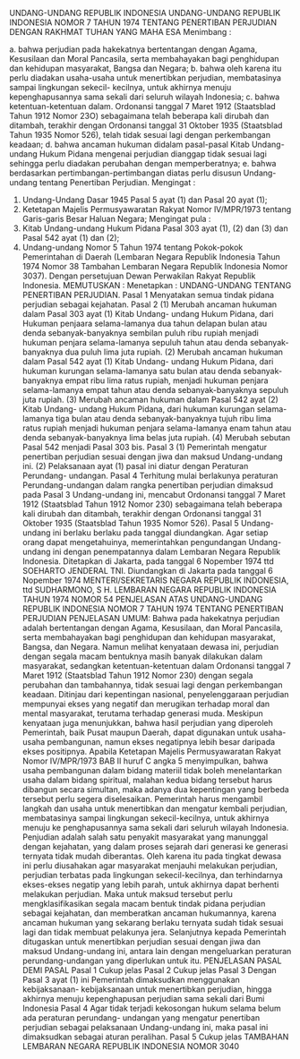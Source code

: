  UNDANG-UNDANG REPUBLIK INDONESIA UNDANG-UNDANG REPUBLIK INDONESIA NOMOR 7 TAHUN 1974 TENTANG PENERTIBAN PERJUDIAN DENGAN RAKHMAT TUHAN YANG MAHA ESA
Menimbang :

a. bahwa perjudian pada hakekatnya bertentangan dengan Agama, Kesusilaan dan Moral Pancasila, serta membahayakan bagi penghidupan dan kehidupan masyarakat, Bangsa dan Negara;
b. bahwa oleh karena itu perlu diadakan usaha-usaha untuk menertibkan perjudian, membatasinya sampai lingkungan sekecil- kecilnya, untuk akhirnya menuju kepenghapusannya sama sekali dari seluruh wilayah Indonesia;
c. bahwa ketentuan-ketentuan dalam. Ordonansi tanggal 7 Maret 1912 (Staatsblad Tahun 1912 Nomor 23O) sebagaimana telah beberapa kali dirubah dan ditambah, terakhir dengan Ordonansi tanggal 31 Oktober 1935 (Staatsblad Tahun 1935 Nomor 526), telah tidak sesuai lagi dengan perkembangan keadaan;
d. bahwa ancaman hukuman didalam pasal-pasal Kitab Undang-undang Hukum Pidana mengenai perjudian dianggap tidak sesuai lagi sehingga perlu diadakan perubahan dengan memperberatnya;
e. bahwa berdasarkan pertimbangan-pertimbangan diatas perlu disusun Undang-undang tentang Penertiban Perjudian.
Mengingat :

1. Undang-Undang Dasar 1945 Pasal 5 ayat (1) dan Pasal 20 ayat (1);
2. Ketetapan Majelis Permusyawaratan Rakyat Nomor lV/MPR/1973 tentang Garis-garis Besar Haluan Negara; Mengingat pula :
1. Kitab Undang-undang Hukum Pidana Pasal 303 ayat (1), (2) dan (3) dan Pasal 542 ayat (1) dan (2);
2. Undang-undang Nomor 5 Tahun 1974 tentang Pokok-pokok Pemerintahan di Daerah (Lembaran Negara Republik Indonesia Tahun 1974 Nomor 38 Tambahan Lembaran Negara Republik Indonesia Nomor 3037). Dengan persetujuan Dewan Perwakilan Rakyat Republik Indonesia.
MEMUTUSKAN :
 Menetapkan : UNDANG-UNDANG TENTANG PENERTIBAN PERJUDIAN.
Pasal 1
Menyatakan semua tindak pidana perjudian sebagai kejahatan.
Pasal 2
(1) Merubah ancaman hukuman dalam Pasal 303 ayat (1) Kitab Undang- undang Hukum Pidana, dari Hukuman penjaara selama-lamanya dua tahun delapan bulan atau denda sebanyak-banyaknya sembilan puluh ribu rupiah menjadi hukuman penjara selama-lamanya sepuluh tahun atau denda sebanyak-banyaknya dua puluh lima juta rupiah.
(2) Merubah ancaman hukuman dalam Pasal 542 ayat (1) Kitab Undang- undang Hukum Pidana, dari hukuman kurungan selama-lamanya satu bulan atau denda sebanyak-banyaknya empat ribu lima ratus rupiah, menjadi hukuman penjara selama-lamanya empat tahun atau denda sebanyak-banyaknya sepuluh juta rupiah.
(3) Merubah ancaman hukuman dalam Pasal 542 ayat (2) Kitab Undang- undang Hukum Pidana, dari hukuman kurungan selama-lamanya tiga bulan atau denda sebanyak-banyaknya tujuh ribu lima ratus rupiah menjadi hukuman penjara selama-lamanya enam tahun atau denda sebanyak-banyaknya lima belas juta rupiah.
(4) Merubah sebutan Pasal 542 menjadi Pasal 303 bis.
Pasal 3
(1) Pemerintah mengatur penertiban perjudian sesuai dengan jiwa dan maksud Undang-undang ini.
(2) Pelaksanaan ayat (1) pasal ini diatur dengan Peraturan Perundang- undangan.
Pasal 4
Terhitung mulai berlakunya peraturan Perundang-undangan dalam rangka penertiban perjudian dimaksud pada Pasal 3 Undang-undang ini, mencabut Ordonansi tanggal 7 Maret 1912 (Staatsblad Tahun 1912 Nomor 230) sebagaimana telah beberapa kali dirubah dan ditambah, terakhir dengan Ordonansi tanggal 31 Oktober 1935 (Staatsblad Tahun 1935 Nomor 526).
Pasal 5
Undang-undang ini berlaku berlaku pada tanggal diundangkan. Agar setiap orang dapat mengetahuinya, memerintahkan pengundangan Undang-undang ini dengan penempatannya dalam Lembaran Negara Republik Indonesia. Ditetapkan di Jakarta, pada tanggal 6 Nopember 1974 ttd SOEHARTO JENDERAL TNI. Diundangkan di Jakarta pada tanggal 6 Nopember 1974 MENTERI/SEKRETARIS NEGARA REPUBLIK INDONESIA, ttd SUDHARMONO, S H. LEMBARAN NEGARA REPUBLIK INDONESIA TAHUN 1974 NOMOR 54 PENJELASAN ATAS UNDANG-UNDANG REPUBLIK INDONESIA NOMOR 7 TAHUN 1974 TENTANG PENERTIBAN PERJUDIAN PENJELASAN UMUM: Bahwa pada hakekatnya perjudian adalah bertentangan dengan Agama, Kesusilaan, dan Moral Pancasila, serta membahayakan bagi penghidupan dan kehidupan masyarakat, Bangsa, dan Negara. Namun melihat kenyataan dewasa ini, perjudian dengan segala macam bentuknya masih banyak dilakukan dalam masyarakat, sedangkan ketentuan-ketentuan dalam Ordonansi tanggal 7 Maret 1912 (Staatsblad Tahun 1912 Nomor 230) dengan segala perubahan dan tambahannya, tidak sesuai lagi dengan perkembangan keadaan. Ditinjau dari kepentingan nasional, penyelenggaraan perjudian mempunyai ekses yang negatif dan merugikan terhadap moral dan mental masyarakat, terutama terhadap generasi muda. Meskipun kenyataan juga menunjukkan, bahwa hasil perjudian yang diperoleh Pemerintah, baik Pusat maupun Daerah, dapat digunakan untuk usaha-usaha pembangunan, namun ekses negatipnya lebih besar daripada ekses positipnya. Apabila Ketetapan Majelis Permusyawaratan Rakyat Nomor IV/MPR/1973 BAB II huruf C angka 5 menyimpulkan, bahwa usaha pembangunan dalam bidang materiil tidak boleh menelantarkan usaha dalam bidang spiritual, malahan kedua bidang tersebut harus dibangun secara simultan, maka adanya dua kepentingan yang berbeda tersebut perlu segera diselesaikan. Pemerintah harus mengambil langkah dan usaha untuk menertibkan dan mengatur kembali perjudian, membatasinya sampai lingkungan sekecil-kecilnya, untuk akhirnya menuju ke penghapusannya sama sekali dari seluruh wilayah Indonesia. Penjudian adalah salah satu penyakit masyarakat yang manunggal dengan kejahatan, yang dalam proses sejarah dari generasi ke generasi ternyata tidak mudah diberantas. Oleh karena itu pada tingkat dewasa ini perlu diusahakan agar masyarakat menjauhi melakukan perjudian, perjudian terbatas pada lingkungan sekecil-kecilnya, dan terhindarnya ekses-ekses negatip yang lebih parah, untuk akhirnya dapat berhenti melakukan perjudian. Maka untuk maksud tersebut perlu mengklasifikasikan segala macam bentuk tindak pidana perjudian sebagai kejahatan, dan memberatkan ancaman hukumannya, karena ancaman hukuman yang sekarang berlaku ternyata sudah tidak sesuai lagi dan tidak membuat pelakunya jera. Selanjutnya kepada Pemerintah ditugaskan untuk menertibkan perjudian sesuai dengan jiwa dan maksud Undang-undang ini, antara lain dengan mengeluarkan peraturan perundang-undangan yang diperlukan untuk itu. PENJELASAN PASAL DEMI PASAL
Pasal 1
Cukup jelas
Pasal 2
Cukup jelas
Pasal 3
Dengan Pasal 3 ayat (1) ini Pemerintah dimaksudkan menggunakan kebijaksanaan- kebijaksanaan untuk menertibkan perjudian, hingga akhirnya menuju kepenghapusan perjudian sama sekali dari Bumi Indonesia
Pasal 4
Agar tidak terjadi kekosongan hukum selama belum ada peraturan perundang- undangan yang mengatur penertiban perjudian sebagai pelaksanaan Undang-undang ini, maka pasal ini dimaksudkan sebagai aturan peralihan.
Pasal 5
Cukup jelas TAMBAHAN LEMBARAN NEGARA REPUBLIK INDONESIA NOMOR 3040